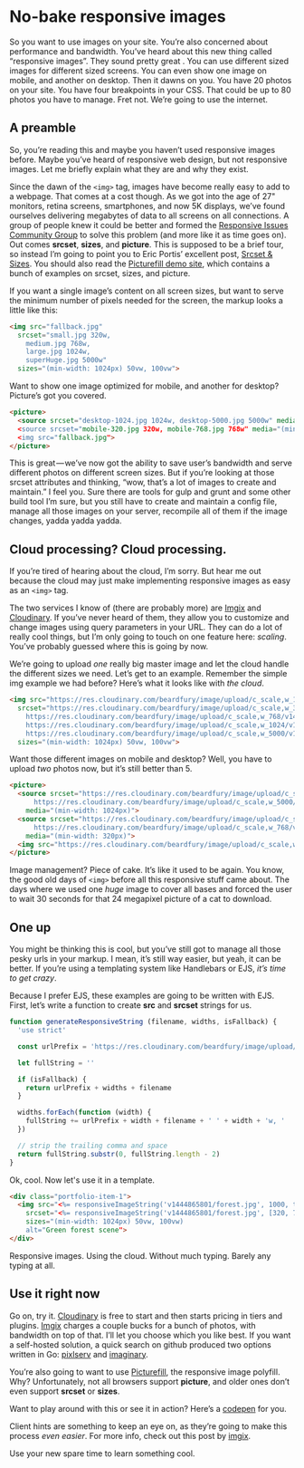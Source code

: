 # No-bake responsive images

So you want to use images on your site. You’re also concerned about performance and bandwidth. You’ve heard about this new thing called “responsive images”. They sound pretty great . You can use different sized images for different sized screens. You can even show one image on mobile, and another on desktop. Then it dawns on you. You have 20 photos on your site. You have four breakpoints in your CSS. That could be up to 80 photos you have to manage. Fret not. We’re going to use the internet.

## A preamble

So, you’re reading this and maybe you haven’t used responsive images before. Maybe you’ve heard of responsive web design, but not responsive images. Let me briefly explain what they are and why they exist.

Since the dawn of the `<img>` tag, images have become really easy to add to a webpage. That comes at a cost though. As we got into the age of 27" monitors, retina screens, smartphones, and now 5K displays, we’ve found ourselves delivering megabytes of data to all screens on all connections. A group of people knew it could be better and formed the [Responsive Issues Community Group](http://ricg.io) to solve this problem (and more like it as time goes on). Out comes **srcset**, **sizes**, and **picture**. This is supposed to be a brief tour, so instead I’m going to point you to Eric Portis’ excellent post, [Srcset & Sizes](http://ericportis.com/posts/2014/srcset-sizes/). You should also read the [Picturefill demo site](https://scottjehl.github.com/picturefill), which contains a bunch of examples on srcset, sizes, and picture.

If you want a single image’s content on all screen sizes, but want to serve the minimum number of pixels needed for the screen, the markup looks a little like this:

```html
<img src="fallback.jpg"
  srcset="small.jpg 320w,
    medium.jpg 768w,
    large.jpg 1024w,
    superHuge.jpg 5000w"
  sizes="(min-width: 1024px) 50vw, 100vw">
```

Want to show one image optimized for mobile, and another for desktop? Picture’s got you covered.

```html
<picture>
  <source srcset="desktop-1024.jpg 1024w, desktop-5000.jpg 5000w" media="(min-width: 1024px)>
  <source srcset="mobile-320.jpg 320w, mobile-768.jpg 768w" media="(min-width: 320px)>
  <img src="fallback.jpg">
</picture>
```

This is great — we’ve now got the ability to save user’s bandwidth and serve different photos on different screen sizes. But if you’re looking at those srcset attributes and thinking, “wow, that’s a lot of images to create and maintain.” I feel you. Sure there are tools for gulp and grunt and some other build tool I’m sure, but you still have to create and maintain a config file, manage all those images on your server, recompile all of them if the image changes, yadda yadda yadda.

## Cloud processing? Cloud processing.

If you’re tired of hearing about the cloud, I’m sorry. But hear me out because the cloud may just make implementing responsive images as easy as an `<img>` tag.

The two services I know of (there are probably more) are [Imgix](http://www.imgix.com/) and [Cloudinary](http://cloudinary.com/). If you’ve never heard of them, they allow you to customize and change images using query parameters in your URL. They can do a lot of really cool things, but I’m only going to touch on one feature here: *scaling*. You’ve probably guessed where this is going by now.

We’re going to upload *one* really big master image and let the cloud handle the different sizes we need. Let’s get to an example. Remember the simple img example we had before? Here’s what it looks like with *the cloud*.

```html
<img src="https://res.cloudinary.com/beardfury/image/upload/c_scale,w_1000/v1444865801/forest.jpg"
  srcset="https://res.cloudinary.com/beardfury/image/upload/c_scale,w_320/v1444865801/forest.jpg 320w,
    https://res.cloudinary.com/beardfury/image/upload/c_scale,w_768/v1444865801/forest.jpg 768w,
    https://res.cloudinary.com/beardfury/image/upload/c_scale,w_1024/v1444865801/forest.jpg 1024w,
    https://res.cloudinary.com/beardfury/image/upload/c_scale,w_5000/v1444865801/forest.jpg 5000w"
  sizes="(min-width: 1024px) 50vw, 100vw">
```

Want those different images on mobile and desktop? Well, you have to upload *two* photos now, but it’s still better than 5.

```html
<picture>
  <source srcset="https://res.cloudinary.com/beardfury/image/upload/c_scale,w_1024/v1444865801/forest.jpg 1024w,
      https://res.cloudinary.com/beardfury/image/upload/c_scale,w_5000/v1444865801/forest.jpg 5000w"
    media="(min-width: 1024px)">
  <source srcset="https://res.cloudinary.com/beardfury/image/upload/c_scale,w_320/v1444865801/forest.jpg 320w,
      https://res.cloudinary.com/beardfury/image/upload/c_scale,w_768/v1444865801/forest.jpg 768w"
    media="(min-width: 320px)">
  <img src="https://res.cloudinary.com/beardfury/image/upload/c_scale,w_1000/v1444865801/forest.jpg" alt="Green forest scene">
</picture>
```

Image management? Piece of cake. It’s like it used to be again. You know, the good old days of `<img>` before all this responsive stuff came about. The days where we used one *huge* image to cover all bases and forced the user to wait 30 seconds for that 24 megapixel picture of a cat to download.

## One up

You might be thinking this is cool, but you’ve still got to manage all those pesky urls in your markup. I mean, it’s still way easier, but yeah, it can be better. If you’re using a templating system like Handlebars or EJS, *it’s time to get crazy*.

Because I prefer EJS, these examples are going to be written with EJS. First, let’s write a function to create **src** and **srcset** strings for us.

```javascript
function generateResponsiveString (filename, widths, isFallback) {
  'use strict'

  const urlPrefix = 'https://res.cloudinary.com/beardfury/image/upload/c_scale,w_'

  let fullString = ''

  if (isFallback) {
    return urlPrefix + widths + filename
  }

  widths.forEach(function (width) {
    fullString += urlPrefix + width + filename + ' ' + width + 'w, '
  })

  // strip the trailing comma and space
  return fullString.substr(0, fullString.length - 2)
}
```

Ok, cool. Now let's use it in a template.

```html
<div class="portfolio-item-1">
  <img src="<%= responsiveImageString('v1444865801/forest.jpg', 1000, true) %>"
    srcset="<%= responsiveImageString('v1444865801/forest.jpg', [320, 768, 1024, 5000]) %>"
    sizes="(min-width: 1024px) 50vw, 100vw)
    alt="Green forest scene">
</div>
```

Responsive images. Using the cloud. Without much typing. Barely any typing at all.

## Use it right now

Go on, try it. [Cloudinary](http://cloudinary.com/) is free to start and then starts pricing in tiers and plugins. [Imgix](https://www.imgix.com/) charges a couple bucks for a bunch of photos, with bandwidth on top of that. I’ll let you choose which you like best. If you want a self-hosted solution, a quick search on github produced two options written in Go: [pixlserv](https://github.com/ReshNesh/pixlserv) and [imaginary](https://github.com/h2non/imaginary).

You’re also going to want to use [Picturefill](https://github.com/scottjehl/picturefill), the responsive image polyfill. Why? Unfortunately, not all browsers support **picture**, and older ones don’t even support **srcset** or **sizes**.

Want to play around with this or see it in action? Here’s a [codepen](http://codepen.io/mike-engel/pen/avLVvW) for you.

Client hints are something to keep an eye on, as they’re going to make this process *even easier*. For more info, check out this post by [imgix](https://blog.imgix.com/2015/10/13/next-generation-responsive-images-with-client.html).

Use your new spare time to learn something cool.
